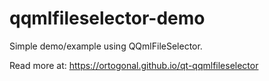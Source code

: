 # qqmlfileselector-demo
Simple demo/example using QQmlFileSelector.

Read more at: https://ortogonal.github.io/qt-qqmlfileselector
